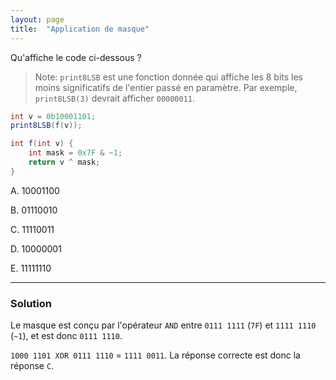```yaml
---
layout: page
title:  "Application de masque"
---
```


Qu'affiche le code ci-dessous ?

> Note: `print8LSB` est une fonction donnée qui affiche les 8 bits les moins significatifs de l'entier passé en paramètre. Par exemple, `print8LSB(3)` devrait afficher `00000011`.

```java
int v = 0b10001101;
print8LSB(f(v));

int f(int v) {
    int mask = 0x7F & ~1;
    return v ^ mask;
}
```
A. 10001100


B. 01110010


C. 11110011


D. 10000001


E. 11111110

***

### Solution

Le masque est conçu par l'opérateur `AND` entre `0111 1111` (`7F`) et `1111 1110` (`~1`), et est donc `0111 1110`.

`1000 1101 XOR 0111 1110` = `1111 0011`. La réponse correcte est donc la réponse `C`.
